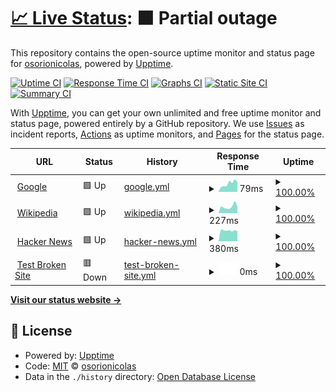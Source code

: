 # [📈 Live Status](https://osorionicolas.github.io/upptime): <!--live status--> **🟧 Partial outage**

This repository contains the open-source uptime monitor and status page for [osorionicolas](https://osorionicolas.github.io/upptime), powered by [Upptime](https://github.com/upptime/upptime).

[![Uptime CI](https://github.com/osorionicolas/upptime/workflows/Uptime%20CI/badge.svg)](https://github.com/osorionicolas/upptime/actions?query=workflow%3A%22Uptime+CI%22)
[![Response Time CI](https://github.com/osorionicolas/upptime/workflows/Response%20Time%20CI/badge.svg)](https://github.com/osorionicolas/upptime/actions?query=workflow%3A%22Response+Time+CI%22)
[![Graphs CI](https://github.com/osorionicolas/upptime/workflows/Graphs%20CI/badge.svg)](https://github.com/osorionicolas/upptime/actions?query=workflow%3A%22Graphs+CI%22)
[![Static Site CI](https://github.com/osorionicolas/upptime/workflows/Static%20Site%20CI/badge.svg)](https://github.com/osorionicolas/upptime/actions?query=workflow%3A%22Static+Site+CI%22)
[![Summary CI](https://github.com/osorionicolas/upptime/workflows/Summary%20CI/badge.svg)](https://github.com/osorionicolas/upptime/actions?query=workflow%3A%22Summary+CI%22)

With [Upptime](https://upptime.js.org), you can get your own unlimited and free uptime monitor and status page, powered entirely by a GitHub repository. We use [Issues](https://github.com/osorionicolas/upptime/issues) as incident reports, [Actions](https://github.com/osorionicolas/upptime/actions) as uptime monitors, and [Pages](https://osorionicolas.github.io/upptime) for the status page.

<!--start: status pages-->
<!-- This summary is generated by Upptime (https://github.com/upptime/upptime) -->
<!-- Do not edit this manually, your changes will be overwritten -->
<!-- prettier-ignore -->
| URL | Status | History | Response Time | Uptime |
| --- | ------ | ------- | ------------- | ------ |
| <img alt="" src="https://favicons.githubusercontent.com/www.google.com" height="13"> [Google](https://www.google.com) | 🟩 Up | [google.yml](https://github.com/osorionicolas/upptime/commits/HEAD/history/google.yml) | <details><summary><img alt="Response time graph" src="./graphs/google/response-time-week.png" height="20"> 79ms</summary><br><a href="https://osorionicolas.github.io/upptime/history/google"><img alt="Response time 69" src="https://img.shields.io/endpoint?url=https%3A%2F%2Fraw.githubusercontent.com%2Fosorionicolas%2Fupptime%2FHEAD%2Fapi%2Fgoogle%2Fresponse-time.json"></a><br><a href="https://osorionicolas.github.io/upptime/history/google"><img alt="24-hour response time 93" src="https://img.shields.io/endpoint?url=https%3A%2F%2Fraw.githubusercontent.com%2Fosorionicolas%2Fupptime%2FHEAD%2Fapi%2Fgoogle%2Fresponse-time-day.json"></a><br><a href="https://osorionicolas.github.io/upptime/history/google"><img alt="7-day response time 79" src="https://img.shields.io/endpoint?url=https%3A%2F%2Fraw.githubusercontent.com%2Fosorionicolas%2Fupptime%2FHEAD%2Fapi%2Fgoogle%2Fresponse-time-week.json"></a><br><a href="https://osorionicolas.github.io/upptime/history/google"><img alt="30-day response time 69" src="https://img.shields.io/endpoint?url=https%3A%2F%2Fraw.githubusercontent.com%2Fosorionicolas%2Fupptime%2FHEAD%2Fapi%2Fgoogle%2Fresponse-time-month.json"></a><br><a href="https://osorionicolas.github.io/upptime/history/google"><img alt="1-year response time 69" src="https://img.shields.io/endpoint?url=https%3A%2F%2Fraw.githubusercontent.com%2Fosorionicolas%2Fupptime%2FHEAD%2Fapi%2Fgoogle%2Fresponse-time-year.json"></a></details> | <details><summary><a href="https://osorionicolas.github.io/upptime/history/google">100.00%</a></summary><a href="https://osorionicolas.github.io/upptime/history/google"><img alt="All-time uptime 100.00%" src="https://img.shields.io/endpoint?url=https%3A%2F%2Fraw.githubusercontent.com%2Fosorionicolas%2Fupptime%2FHEAD%2Fapi%2Fgoogle%2Fuptime.json"></a><br><a href="https://osorionicolas.github.io/upptime/history/google"><img alt="24-hour uptime 100.00%" src="https://img.shields.io/endpoint?url=https%3A%2F%2Fraw.githubusercontent.com%2Fosorionicolas%2Fupptime%2FHEAD%2Fapi%2Fgoogle%2Fuptime-day.json"></a><br><a href="https://osorionicolas.github.io/upptime/history/google"><img alt="7-day uptime 100.00%" src="https://img.shields.io/endpoint?url=https%3A%2F%2Fraw.githubusercontent.com%2Fosorionicolas%2Fupptime%2FHEAD%2Fapi%2Fgoogle%2Fuptime-week.json"></a><br><a href="https://osorionicolas.github.io/upptime/history/google"><img alt="30-day uptime 100.00%" src="https://img.shields.io/endpoint?url=https%3A%2F%2Fraw.githubusercontent.com%2Fosorionicolas%2Fupptime%2FHEAD%2Fapi%2Fgoogle%2Fuptime-month.json"></a><br><a href="https://osorionicolas.github.io/upptime/history/google"><img alt="1-year uptime 100.00%" src="https://img.shields.io/endpoint?url=https%3A%2F%2Fraw.githubusercontent.com%2Fosorionicolas%2Fupptime%2FHEAD%2Fapi%2Fgoogle%2Fuptime-year.json"></a></details>
| <img alt="" src="https://favicons.githubusercontent.com/en.wikipedia.org" height="13"> [Wikipedia](https://en.wikipedia.org) | 🟩 Up | [wikipedia.yml](https://github.com/osorionicolas/upptime/commits/HEAD/history/wikipedia.yml) | <details><summary><img alt="Response time graph" src="./graphs/wikipedia/response-time-week.png" height="20"> 227ms</summary><br><a href="https://osorionicolas.github.io/upptime/history/wikipedia"><img alt="Response time 225" src="https://img.shields.io/endpoint?url=https%3A%2F%2Fraw.githubusercontent.com%2Fosorionicolas%2Fupptime%2FHEAD%2Fapi%2Fwikipedia%2Fresponse-time.json"></a><br><a href="https://osorionicolas.github.io/upptime/history/wikipedia"><img alt="24-hour response time 225" src="https://img.shields.io/endpoint?url=https%3A%2F%2Fraw.githubusercontent.com%2Fosorionicolas%2Fupptime%2FHEAD%2Fapi%2Fwikipedia%2Fresponse-time-day.json"></a><br><a href="https://osorionicolas.github.io/upptime/history/wikipedia"><img alt="7-day response time 227" src="https://img.shields.io/endpoint?url=https%3A%2F%2Fraw.githubusercontent.com%2Fosorionicolas%2Fupptime%2FHEAD%2Fapi%2Fwikipedia%2Fresponse-time-week.json"></a><br><a href="https://osorionicolas.github.io/upptime/history/wikipedia"><img alt="30-day response time 225" src="https://img.shields.io/endpoint?url=https%3A%2F%2Fraw.githubusercontent.com%2Fosorionicolas%2Fupptime%2FHEAD%2Fapi%2Fwikipedia%2Fresponse-time-month.json"></a><br><a href="https://osorionicolas.github.io/upptime/history/wikipedia"><img alt="1-year response time 225" src="https://img.shields.io/endpoint?url=https%3A%2F%2Fraw.githubusercontent.com%2Fosorionicolas%2Fupptime%2FHEAD%2Fapi%2Fwikipedia%2Fresponse-time-year.json"></a></details> | <details><summary><a href="https://osorionicolas.github.io/upptime/history/wikipedia">100.00%</a></summary><a href="https://osorionicolas.github.io/upptime/history/wikipedia"><img alt="All-time uptime 100.00%" src="https://img.shields.io/endpoint?url=https%3A%2F%2Fraw.githubusercontent.com%2Fosorionicolas%2Fupptime%2FHEAD%2Fapi%2Fwikipedia%2Fuptime.json"></a><br><a href="https://osorionicolas.github.io/upptime/history/wikipedia"><img alt="24-hour uptime 100.00%" src="https://img.shields.io/endpoint?url=https%3A%2F%2Fraw.githubusercontent.com%2Fosorionicolas%2Fupptime%2FHEAD%2Fapi%2Fwikipedia%2Fuptime-day.json"></a><br><a href="https://osorionicolas.github.io/upptime/history/wikipedia"><img alt="7-day uptime 100.00%" src="https://img.shields.io/endpoint?url=https%3A%2F%2Fraw.githubusercontent.com%2Fosorionicolas%2Fupptime%2FHEAD%2Fapi%2Fwikipedia%2Fuptime-week.json"></a><br><a href="https://osorionicolas.github.io/upptime/history/wikipedia"><img alt="30-day uptime 100.00%" src="https://img.shields.io/endpoint?url=https%3A%2F%2Fraw.githubusercontent.com%2Fosorionicolas%2Fupptime%2FHEAD%2Fapi%2Fwikipedia%2Fuptime-month.json"></a><br><a href="https://osorionicolas.github.io/upptime/history/wikipedia"><img alt="1-year uptime 100.00%" src="https://img.shields.io/endpoint?url=https%3A%2F%2Fraw.githubusercontent.com%2Fosorionicolas%2Fupptime%2FHEAD%2Fapi%2Fwikipedia%2Fuptime-year.json"></a></details>
| <img alt="" src="https://favicons.githubusercontent.com/news.ycombinator.com" height="13"> [Hacker News](https://news.ycombinator.com) | 🟩 Up | [hacker-news.yml](https://github.com/osorionicolas/upptime/commits/HEAD/history/hacker-news.yml) | <details><summary><img alt="Response time graph" src="./graphs/hacker-news/response-time-week.png" height="20"> 380ms</summary><br><a href="https://osorionicolas.github.io/upptime/history/hacker-news"><img alt="Response time 381" src="https://img.shields.io/endpoint?url=https%3A%2F%2Fraw.githubusercontent.com%2Fosorionicolas%2Fupptime%2FHEAD%2Fapi%2Fhacker-news%2Fresponse-time.json"></a><br><a href="https://osorionicolas.github.io/upptime/history/hacker-news"><img alt="24-hour response time 359" src="https://img.shields.io/endpoint?url=https%3A%2F%2Fraw.githubusercontent.com%2Fosorionicolas%2Fupptime%2FHEAD%2Fapi%2Fhacker-news%2Fresponse-time-day.json"></a><br><a href="https://osorionicolas.github.io/upptime/history/hacker-news"><img alt="7-day response time 380" src="https://img.shields.io/endpoint?url=https%3A%2F%2Fraw.githubusercontent.com%2Fosorionicolas%2Fupptime%2FHEAD%2Fapi%2Fhacker-news%2Fresponse-time-week.json"></a><br><a href="https://osorionicolas.github.io/upptime/history/hacker-news"><img alt="30-day response time 381" src="https://img.shields.io/endpoint?url=https%3A%2F%2Fraw.githubusercontent.com%2Fosorionicolas%2Fupptime%2FHEAD%2Fapi%2Fhacker-news%2Fresponse-time-month.json"></a><br><a href="https://osorionicolas.github.io/upptime/history/hacker-news"><img alt="1-year response time 381" src="https://img.shields.io/endpoint?url=https%3A%2F%2Fraw.githubusercontent.com%2Fosorionicolas%2Fupptime%2FHEAD%2Fapi%2Fhacker-news%2Fresponse-time-year.json"></a></details> | <details><summary><a href="https://osorionicolas.github.io/upptime/history/hacker-news">100.00%</a></summary><a href="https://osorionicolas.github.io/upptime/history/hacker-news"><img alt="All-time uptime 100.00%" src="https://img.shields.io/endpoint?url=https%3A%2F%2Fraw.githubusercontent.com%2Fosorionicolas%2Fupptime%2FHEAD%2Fapi%2Fhacker-news%2Fuptime.json"></a><br><a href="https://osorionicolas.github.io/upptime/history/hacker-news"><img alt="24-hour uptime 100.00%" src="https://img.shields.io/endpoint?url=https%3A%2F%2Fraw.githubusercontent.com%2Fosorionicolas%2Fupptime%2FHEAD%2Fapi%2Fhacker-news%2Fuptime-day.json"></a><br><a href="https://osorionicolas.github.io/upptime/history/hacker-news"><img alt="7-day uptime 100.00%" src="https://img.shields.io/endpoint?url=https%3A%2F%2Fraw.githubusercontent.com%2Fosorionicolas%2Fupptime%2FHEAD%2Fapi%2Fhacker-news%2Fuptime-week.json"></a><br><a href="https://osorionicolas.github.io/upptime/history/hacker-news"><img alt="30-day uptime 100.00%" src="https://img.shields.io/endpoint?url=https%3A%2F%2Fraw.githubusercontent.com%2Fosorionicolas%2Fupptime%2FHEAD%2Fapi%2Fhacker-news%2Fuptime-month.json"></a><br><a href="https://osorionicolas.github.io/upptime/history/hacker-news"><img alt="1-year uptime 100.00%" src="https://img.shields.io/endpoint?url=https%3A%2F%2Fraw.githubusercontent.com%2Fosorionicolas%2Fupptime%2FHEAD%2Fapi%2Fhacker-news%2Fuptime-year.json"></a></details>
| <img alt="" src="https://favicons.githubusercontent.com/thissitedoesnotexist.koj.co" height="13"> [Test Broken Site](https://thissitedoesnotexist.koj.co) | 🟥 Down | [test-broken-site.yml](https://github.com/osorionicolas/upptime/commits/HEAD/history/test-broken-site.yml) | <details><summary><img alt="Response time graph" src="./graphs/test-broken-site/response-time-week.png" height="20"> 0ms</summary><br><a href="https://osorionicolas.github.io/upptime/history/test-broken-site"><img alt="Response time 0" src="https://img.shields.io/endpoint?url=https%3A%2F%2Fraw.githubusercontent.com%2Fosorionicolas%2Fupptime%2FHEAD%2Fapi%2Ftest-broken-site%2Fresponse-time.json"></a><br><a href="https://osorionicolas.github.io/upptime/history/test-broken-site"><img alt="24-hour response time 0" src="https://img.shields.io/endpoint?url=https%3A%2F%2Fraw.githubusercontent.com%2Fosorionicolas%2Fupptime%2FHEAD%2Fapi%2Ftest-broken-site%2Fresponse-time-day.json"></a><br><a href="https://osorionicolas.github.io/upptime/history/test-broken-site"><img alt="7-day response time 0" src="https://img.shields.io/endpoint?url=https%3A%2F%2Fraw.githubusercontent.com%2Fosorionicolas%2Fupptime%2FHEAD%2Fapi%2Ftest-broken-site%2Fresponse-time-week.json"></a><br><a href="https://osorionicolas.github.io/upptime/history/test-broken-site"><img alt="30-day response time 0" src="https://img.shields.io/endpoint?url=https%3A%2F%2Fraw.githubusercontent.com%2Fosorionicolas%2Fupptime%2FHEAD%2Fapi%2Ftest-broken-site%2Fresponse-time-month.json"></a><br><a href="https://osorionicolas.github.io/upptime/history/test-broken-site"><img alt="1-year response time 0" src="https://img.shields.io/endpoint?url=https%3A%2F%2Fraw.githubusercontent.com%2Fosorionicolas%2Fupptime%2FHEAD%2Fapi%2Ftest-broken-site%2Fresponse-time-year.json"></a></details> | <details><summary><a href="https://osorionicolas.github.io/upptime/history/test-broken-site">100.00%</a></summary><a href="https://osorionicolas.github.io/upptime/history/test-broken-site"><img alt="All-time uptime 100.00%" src="https://img.shields.io/endpoint?url=https%3A%2F%2Fraw.githubusercontent.com%2Fosorionicolas%2Fupptime%2FHEAD%2Fapi%2Ftest-broken-site%2Fuptime.json"></a><br><a href="https://osorionicolas.github.io/upptime/history/test-broken-site"><img alt="24-hour uptime 100.00%" src="https://img.shields.io/endpoint?url=https%3A%2F%2Fraw.githubusercontent.com%2Fosorionicolas%2Fupptime%2FHEAD%2Fapi%2Ftest-broken-site%2Fuptime-day.json"></a><br><a href="https://osorionicolas.github.io/upptime/history/test-broken-site"><img alt="7-day uptime 100.00%" src="https://img.shields.io/endpoint?url=https%3A%2F%2Fraw.githubusercontent.com%2Fosorionicolas%2Fupptime%2FHEAD%2Fapi%2Ftest-broken-site%2Fuptime-week.json"></a><br><a href="https://osorionicolas.github.io/upptime/history/test-broken-site"><img alt="30-day uptime 100.00%" src="https://img.shields.io/endpoint?url=https%3A%2F%2Fraw.githubusercontent.com%2Fosorionicolas%2Fupptime%2FHEAD%2Fapi%2Ftest-broken-site%2Fuptime-month.json"></a><br><a href="https://osorionicolas.github.io/upptime/history/test-broken-site"><img alt="1-year uptime 100.00%" src="https://img.shields.io/endpoint?url=https%3A%2F%2Fraw.githubusercontent.com%2Fosorionicolas%2Fupptime%2FHEAD%2Fapi%2Ftest-broken-site%2Fuptime-year.json"></a></details>

<!--end: status pages-->

[**Visit our status website →**](https://osorionicolas.github.io/upptime)

## 📄 License

- Powered by: [Upptime](https://github.com/upptime/upptime)
- Code: [MIT](./LICENSE) © [osorionicolas](https://osorionicolas.github.io/upptime)
- Data in the `./history` directory: [Open Database License](https://opendatacommons.org/licenses/odbl/1-0/)
